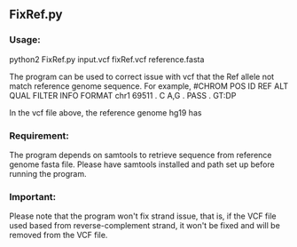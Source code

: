 ## FixRef.py

### Usage:
python2        FixRef.py        input.vcf        fixRef.vcf        reference.fasta

The program can be used to correct issue with vcf that the Ref allele not match reference genome sequence. For example,
#CHROM  POS     ID      REF     ALT     QUAL    FILTER  INFO    FORMAT
chr1    69511   .       C       A,G     .       PASS    .       GT:DP

In the vcf file above, the reference genome hg19 has 

### Requirement:
The program depends on samtools to retrieve sequence from reference genome fasta file. Please have samtools installed and path set up before running the program.

### Important:
Please note that the program won't fix strand issue, that is, if the VCF file used based from reverse-complement strand, it won't be fixed and will be removed from the VCF file.

